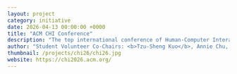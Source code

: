 ```yaml
---
layout: project
category: initiative
date: 2026-04-13 00:00:00 +0000
title: "ACM CHI Conference"
description: "The top international conference of Human-Computer Interaction"
author: "Student Volunteer Co-Chairs: <b>Tzu-Sheng Kuo</b>, Annie Chu, Yuki Onishi, Esen Tütüncü"
thumbnail: /projects/chi26/chi26.jpg
website: https://chi2026.acm.org/
---
```

